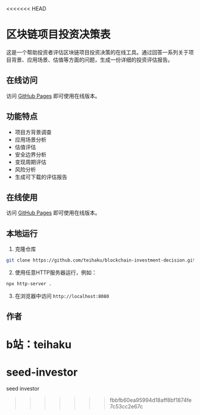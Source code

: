 <<<<<<< HEAD
# 区块链项目投资决策表

这是一个帮助投资者评估区块链项目投资决策的在线工具。通过回答一系列关于项目背景、应用场景、估值等方面的问题，生成一份详细的投资评估报告。

## 在线访问

访问 [GitHub Pages](https://qq2637750008.github.io/seed-investor) 即可使用在线版本。

## 功能特点

- 项目方背景调查
- 应用场景分析
- 估值评估
- 安全边界分析
- 变现周期评估
- 风险分析
- 生成可下载的评估报告

## 在线使用

访问 [GitHub Pages](https://teihaku.github.io/seed-invest) 即可使用在线版本。

## 本地运行

1. 克隆仓库
```bash
git clone https://github.com/teihaku/blockchain-investment-decision.git
```

2. 使用任意HTTP服务器运行，例如：
```bash
npx http-server .
```

3. 在浏览器中访问 `http://localhost:8080`

## 作者

b站：teihaku
=======
# seed-investor
seed investor
>>>>>>> fbbfb60ea95994d18aff8bf1874fe7c53cc2e67c
